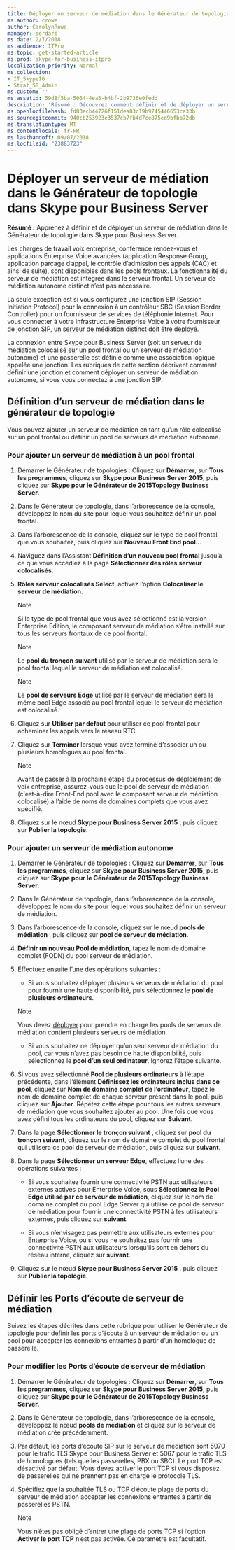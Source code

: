 ```yaml
---
title: Déployer un serveur de médiation dans le Générateur de topologie dans Skype pour Business Server
ms.author: crowe
author: CarolynRowe
manager: serdars
ms.date: 2/7/2018
ms.audience: ITPro
ms.topic: get-started-article
ms.prod: skype-for-business-itpro
localization_priority: Normal
ms.collection:
- IT_Skype16
- Strat_SB_Admin
ms.custom: ''
ms.assetid: 59d8f5ba-5064-4ea5-b4bf-2b9736e0fedd
description: 'Résumé : Découvrez comment définir et de déployer un serveur de médiation dans le Générateur de topologie dans Skype pour Business Server.'
ms.openlocfilehash: fd83ecb44726f151dea83c19b9745446653ca33b
ms.sourcegitcommit: 940cb253923e3537cb7fb4d7ce875ed9bfbb72db
ms.translationtype: MT
ms.contentlocale: fr-FR
ms.lasthandoff: 09/07/2018
ms.locfileid: "23883723"
---
```

# <a name="deploy-a-mediation-server-in-topology-builder-in-skype-for-business-server"></a>Déployer un serveur de médiation dans le Générateur de topologie dans Skype pour Business Server
 
**Résumé :** Apprenez à définir et de déployer un serveur de médiation dans le Générateur de topologie dans Skype pour Business Server.
  
Les charges de travail voix entreprise, conférence rendez-vous et applications Enterprise Voice avancées (application Response Group, application parcage d’appel, le contrôle d’admission des appels (CAC) et ainsi de suite), sont disponibles dans les pools frontaux. La fonctionnalité du serveur de médiation est intégrée dans le serveur frontal. Un serveur de médiation autonome distinct n’est pas nécessaire. 
  
La seule exception est si vous configurez une jonction SIP (Session Initiation Protocol) pour la connexion à un contrôleur SBC (Session Border Controller) pour un fournisseur de services de téléphonie Internet. Pour vous connecter à votre infrastructure Enterprise Voice à votre fournisseur de jonction SIP, un serveur de médiation distinct doit être déployé.
  
La connexion entre Skype pour Business Server (soit un serveur de médiation colocalisé sur un pool frontal ou un serveur de médiation autonome) et une passerelle est définie comme une association logique appelée une jonction. Les rubriques de cette section décrivent comment définir une jonction et comment déployer un serveur de médiation autonome, si vous vous connectez à une jonction SIP.
  
## <a name="define-a-mediation-server-in-topology-builder"></a>Définition d’un serveur de médiation dans le générateur de topologie

Vous pouvez ajouter un serveur de médiation en tant qu’un rôle colocalisé sur un pool frontal ou définir un pool de serveurs de médiation autonome.
  
### <a name="to-add-a-mediation-server-to-a-front-end-pool"></a>Pour ajouter un serveur de médiation à un pool frontal

1. Démarrer le Générateur de topologies : Cliquez sur **Démarrer**, sur **Tous les programmes**, cliquez sur **Skype pour Business Server 2015**, puis cliquez sur **Skype pour le Générateur de 2015Topology Business Server**.
    
2. Dans le Générateur de topologie, dans l’arborescence de la console, développez le nom du site pour lequel vous souhaitez définir un pool frontal.
    
3. Dans l’arborescence de la console, cliquez sur le type de pool frontal que vous souhaitez, puis cliquez sur **Nouveau Front End pool..**.
    
4. Naviguez dans l’Assistant **Définition d’un nouveau pool frontal** jusqu’à ce que vous accédiez à la page **Sélectionner des rôles serveur colocalisés**.
    
5. **Rôles serveur colocalisés Select**, activez l’option **Colocaliser le serveur de médiation**.
    
    > [!NOTE]
    > Si le type de pool frontal que vous avez sélectionné est la version Enterprise Edition, le composant serveur de médiation s’être installé sur tous les serveurs frontaux de ce pool frontal. 
  
    > [!NOTE]
    > Le **pool du tronçon suivant** utilisé par le serveur de médiation sera le pool frontal lequel le serveur de médiation est colocalisé.
  
    > [!NOTE]
    > Le **pool de serveurs Edge** utilisé par le serveur de médiation sera le même pool Edge associé au pool frontal lequel le serveur de médiation est colocalisé.
  
6. Cliquez sur **Utiliser par défaut** pour utiliser ce pool frontal pour acheminer les appels vers le réseau RTC.
    
7. Cliquez sur **Terminer** lorsque vous avez terminé d’associer un ou plusieurs homologues au pool frontal.
    
    > [!NOTE]
    > Avant de passer à la prochaine étape du processus de déploiement de voix entreprise, assurez-vous que le pool de serveur de médiation (c'est-à-dire Front-End pool avec le composant serveur de médiation colocalisé) à l’aide de noms de domaines complets que vous avez spécifié. 
  
8. Cliquez sur le nœud **Skype pour Business Server 2015** , puis cliquez sur **Publier la topologie**.
    
### <a name="to-add-a-standalone-mediation-server"></a>Pour ajouter un serveur de médiation autonome

1. Démarrer le Générateur de topologies : Cliquez sur **Démarrer**, sur **Tous les programmes**, cliquez sur **Skype pour Business Server 2015**, puis cliquez sur **Skype pour le Générateur de 2015Topology Business Server**.
    
2. Dans le Générateur de topologie, dans l’arborescence de la console, développez le nom du site pour lequel vous souhaitez définir un serveur de médiation.
    
3. Dans l’arborescence de la console, cliquez sur le nœud **pools de médiation** , puis cliquez sur **pool de serveur de médiation**.
    
4. **Définir un nouveau Pool de médiation**, tapez le nom de domaine complet (FQDN) du pool serveur de médiation.
    
5. Effectuez ensuite l’une des opérations suivantes :
    
   - Si vous souhaitez déployer plusieurs serveurs de médiation du pool pour fournir une haute disponibilité, puis sélectionnez le **pool de plusieurs ordinateurs**.
    
    > [!NOTE]
    > Vous devez [déployer](../../plan-your-deployment/network-requirements/load-balancing.md#BKMK_DNSLoadBalancing) pour prendre en charge les pools de serveurs de médiation contient plusieurs serveurs de médiation.
  
   - Si vous souhaitez ne déployer qu’un seul serveur de médiation du pool, car vous n’avez pas besoin de haute disponibilité, puis sélectionnez le **pool d’un seul ordinateur**. Ignorez l’étape suivante.
    
6. Si vous avez sélectionné **Pool de plusieurs ordinateurs** à l’étape précédente, dans l’élément **Définissez les ordinateurs inclus dans ce pool**, cliquez sur **Nom de domaine complet de l’ordinateur**, tapez le nom de domaine complet de chaque serveur présent dans le pool, puis cliquez sur **Ajouter**. Répétez cette étape pour tous les autres serveurs de médiation que vous souhaitez ajouter au pool. Une fois que vous avez défini tous les ordinateurs du pool, cliquez sur **Suivant**.
    
7. Dans la page **Sélectionner le tronçon suivant** , cliquez sur **pool du tronçon suivant**, cliquez sur le nom de domaine complet du pool frontal qui utilisera ce pool de serveur de médiation, puis cliquez sur **suivant**.
    
8. Dans la page **Sélectionner un serveur Edge**, effectuez l’une des opérations suivantes :
    
   - Si vous souhaitez fournir une connectivité PSTN aux utilisateurs externes activés pour Enterprise Voice, sous **Sélectionnez le Pool Edge utilisé par ce serveur de médiation**, cliquez sur le nom de domaine complet du pool Edge Server qui utilise ce pool de serveur de médiation pour fournir une connectivité PSTN à les utilisateurs externes, puis cliquez sur **suivant**.
    
   - Si vous n’envisagez pas permettre aux utilisateurs externes pour Enterprise Voice, ou si vous ne souhaitez pas fournir une connectivité PSTN aux utilisateurs lorsqu’ils sont en dehors du réseau interne, cliquez sur **suivant**.
    
9. Cliquez sur le nœud **Skype pour Business Server 2015** , puis cliquez sur **Publier la topologie**.
    
## <a name="define-the-mediation-server-listening-ports"></a>Définir les Ports d’écoute de serveur de médiation

Suivez les étapes décrites dans cette rubrique pour utiliser le Générateur de topologie pour définir les ports d’écoute à un serveur de médiation ou un pool pour accepter les connexions entrantes à partir d’un homologue de passerelle.
  
### <a name="to-modify-the-mediation-server-listening-ports"></a>Pour modifier les Ports d’écoute de serveur de médiation

1. Démarrer le Générateur de topologies : Cliquez sur **Démarrer**, sur **Tous les programmes**, cliquez sur **Skype pour Business Server 2015**, puis cliquez sur **Skype pour le Générateur de 2015Topology Business Server**.
    
2. Dans le Générateur de topologie, dans l’arborescence de la console, développez le nœud **pools de médiation** et cliquez sur le serveur de médiation créé précédemment.
    
3. Par défaut, les ports d’écoute SIP sur le serveur de médiation sont 5070 pour le trafic TLS Skype pour Business Server et 5067 pour le trafic TLS de homologues (tels que les passerelles, PBX ou SBC). Le port TCP est désactivé par défaut. Vous devez activer le port TCP si vous disposez de passerelles qui ne prennent pas en charge le protocole TLS.
    
4. Spécifiez que la souhaitée TLS ou TCP d’écoute plage de ports du serveur de médiation accepter les connexions entrantes à partir de passerelles PSTN.
    
    > [!NOTE]
    > Vous n’êtes pas obligé d’entrer une plage de ports TCP si l’option **Activer le port TCP** n’est pas activée. Ce paramètre est facultatif.
  

